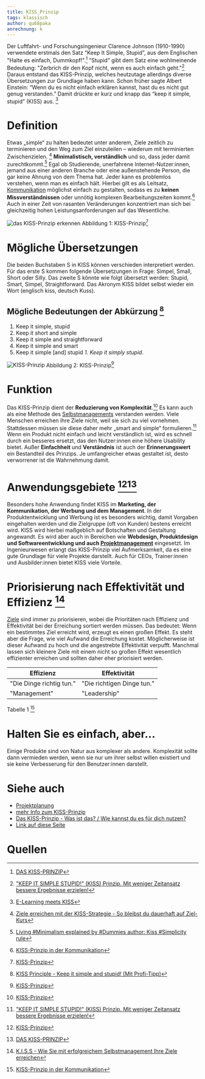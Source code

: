 ```yaml
---
title: KISS_Prinzip
tags: klassisch
author: qu68paka
anrechnung: k
---
```


Der Luftfahrt- und Forschungsingenieur Clarence Johnson (1910-1990) verwendete erstmals den Satz “Keep It Simple, Stupid”, aus dem Englischen "Halte es einfach, Dummkopf!".[^1] “Stupid” gibt dem Satz eine wohlmeinende Bedeutung: "Zerbrich dir den Kopf nicht, wenn es auch einfach geht."[^2] Daraus entstand das KISS-Prinzip, welches heutzutage allerdings diverse Übersetzungen zur Grundlage haben kann.
Schon früher sagte Albert Einstein: “Wenn du es nicht einfach erklären kannst, hast du es nicht gut genug verstanden.” Damit drückte er kurz und knapp das “keep it simple, stupid” (KISS) aus. [^3]


# Definition

Etwas „simple“ zu halten bedeutet unter anderem, Ziele zeitlich zu terminieren und den Weg zum Ziel einzuteilen – wiederum mit terminierten Zwischenzielen. [^11]
**Minimalistisch, verständlich** und so, dass jeder damit zurechtkommt.[^4] Egal ob Studierende, unerfahrene Internet-Nutzer:innen, jemand aus einer anderen Branche oder eine außenstehende Person, die gar keine Ahnung von dem Thema hat. Jeder kann es problemlos verstehen, wenn man es einfach hält.
Hierbei gilt es als Leitsatz, [Kommunikation](https://managingprojectssuccessfully.github.io/kb/Projektkommunikation.html) möglichst einfach zu gestalten, sodass es zu **keinen Missverständnissen** oder unnötig komplexen Bearbeitungszeiten kommt.[^5] Auch in einer Zeit von rasanten Veränderungen konzentriert man sich bei gleichzeitig hohen Leistungsanforderungen auf das Wesentliche. 


![das KISS-Prinzip erkennen](KISS_Prinzip/kiss-prinzip.png)
Abbildung 1: KISS-Prinzip[^6]


# Mögliche Übersetzungen

Die beiden Buchstaben S in KISS können verschieden interpretiert werden. Für das erste S kommen folgende Übersetzungen in Frage: Simpel, Small, Short oder Silly. Das zweite S könnte wie folgt übersetzt werden: Stupid, Smart, Simpel, Straightforward. Das Akronym KISS bildet selbst wieder ein Wort (englisch kiss, deutsch Kuss). 


## Mögliche Bedeutungen der Abkürzung [^7]

1. Keep it simple, stupid
2. Keep it short and simple 
4. Keep it simple and straightforward 
4. Keep it simple and smart
5. Keep it simple [and] stupid
   *1. Keep it simply stupid*.

![KISS-Prinzip](KISS_Prinzip/500_F_40606983_EcXZHtkebO0aRseXhnKldBZSuqTTCv7G.jpg)
Abbildung 2: KISS-Prinzip[^8]


# Funktion

Das KISS-Prinzip dient der **Reduzierung von Komplexität**.[^9] Es kann auch als eine Methode des [Selbstmanagements](Self_Management.md) verstanden werden. Viele Menschen erreichen ihre Ziele nicht, weil sie sich zu viel vornehmen. Stattdessen müssen sie diese daher mehr „smart and simple“ formulieren.[^2] Wenn ein Produkt nicht einfach und leicht verständlich ist, wird es schnell durch ein besseres ersetzt, das den Nutzer:innen eine höhere Usability bietet.
Außer **Einfachheit** und **Verständnis** ist auch der **Erinnerungswert** ein Bestandteil des Prinzips. Je umfangreicher etwas gestaltet ist, desto verworrener ist die Wahrnehmung damit.


# Anwendungsgebiete [^9]**[^10]**

Besonders hohe Anwendung findet KISS im **Marketing, der Kommunikation, der Werbung und dem Management**. In der Produktentwicklung und Werbung ist es besonders wichtig, damit Vorgaben eingehalten werden und die Zielgruppe (oft von Kunden) bestens erreicht wird. KISS wird hierbei maßgeblich auf Botschaften und Gestaltung angewandt. Es wird aber auch in Bereichen wie **Webdesign, Produktdesign und Softwareentwicklung und auch [Projektmanagement](Projektmanagement.md)** eingesetzt. Im Ingenieurwesen erlangt das KISS-Prinzip viel Aufmerksamkeit, da es eine gute Grundlage für viele Projekte darstellt. Auch für CEOs, Trainer:innen und Ausbilder:innen bietet KISS viele Vorteile.


# Priorisierung nach Effektivität und Effizienz [^13]
[Ziele](Ziel_Planung.md) sind immer zu priorisieren, wobei die Prioritäten nach Effizienz und Effektivität bei der Erreichung sortiert werden müssen. Das bedeutet: Wenn ein bestimmtes Ziel erreicht wird, erzeugt es einen großen Effekt. Es steht aber die Frage, wie viel Aufwand die Erreichung kostet. Möglicherweise ist dieser Aufwand zu hoch und die angestrebte Effektivität verpufft. Manchmal lassen sich kleinere Ziele mit einem nicht so großen Effekt wesentlich effizienter erreichen und sollten daher eher priorisiert werden.

| Effizienz                | Effektivität                |
| -------------------------| --------------------------- |
| "Die Dinge richtig tun." | "Die richtigen Dinge tun."  |
| "Management"             | "Leadership"                |
Tabelle 1 [^12]

# Halten Sie es einfach, aber...

Einige Produkte sind von Natur aus komplexer als andere. Komplexität sollte dann vermieden werden, wenn sie nur um ihrer selbst willen existiert und sie keine Verbesserung für den Benutzer:innen darstellt.


# Siehe auch

* [Projektplanung](Projektplanung.md)
* [mehr Info zum KISS-Prinzip](https://startupwissen.biz/was-bedeutet-eigentlich-kiss)
* [Das KISS-Prinzip - Was ist das? / Wie kannst du es für dich nutzen?](https://www.youtube.com/watch?v=9q_nI2AkpKI&ab_channel=PhilippevonHogendorf)
* [Link auf diese Seite](KISS_Prinzip.md)


# Quellen

[^1]: [DAS KISS-PRINZIP](https://www.joker-agentur.de/das-kiss-prinzip/#top)
[^2]: ["KEEP IT SIMPLE STUPID!" (KISS) Prinzip. Mit weniger Zeitansatz bessere Ergebnisse erzielen!](https://www.youtube.com/watch?v=1gv8JNSlYio&ab_channel=DIEDIREKTKONTAKTER)
[^3]: [E-Learning meets KISS](https://www.hklearning.ch/e-learning-meets-kiss/)
[^4]: [Living #Minimalism explained by #Dummies author: Kiss #Simplicity rule](https://www.youtube.com/watch?v=k7AM9mcYpJ4&ab_channel=Minimalismus)
[^5]: [KISS-Prinzip in der Kommunikation](https://www.projektmagazin.de/glossarterm/kiss-prinzip)
[^6]: [KISS-Prinzip](https://stock.adobe.com/de/images/kiss-prinzip/40606983?as_campaign=ftmigration2&as_channel=dpcft&as_campclass=brand&as_source=ft_web&as_camptype=acquisition&as_audience=users&as_content=closure_asset-detail-page)
[^7]: [KISS Principle - Keep it simple and stupid! (Mit Profi-Tipp)](https://www.youtube.com/watch?v=_-pmzdQS5sI&ab_channel=DavidTielke)
[^8]: [KISS-Prinzip](https://stock.adobe.com/de/images/kiss-prinzip/40606983?as_campaign=ftmigration2&as_channel=dpcft&as_campclass=brand&as_source=ft_web&as_camptype=acquisition&as_audience=users&as_content=closure_asset-detail-page)
[^9]: [KISS-Prinzip](https://www.projektmagazin.de/glossarterm/kiss-prinzip)
[^10]: [DAS KISS-PRINZIP](https://www.arocom.de/fachbegriffe/projektmanagement/kiss-prinzip)
[^11]: [Ziele erreichen mit der KISS-Strategie - So bleibst du dauerhaft auf Ziel-Kurs](https://www.youtube.com/watch?v=6aJ7ZwMeBz4&ab_channel=UlrichM%C3%B6ssinger)
[^12]: [KISS-Prinzip in der Kommunikation](https://people-with-passion.com/kiss-effektivitaet-effizienz)
[^13]: [K.I.S.S - Wie Sie mit erfolgreichem Selbstmanagement Ihre Ziele erreichen](https://www.steinbeis-smt.com/blogreader/k-i-s-s-wie-sie-mit-erfolgreichem-selbstmanagement-ihre-ziele-erreichen.html)
